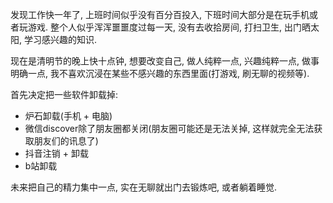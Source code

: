 
发现工作快一年了, 上班时间似乎没有百分百投入, 下班时间大部分是在玩手机或者玩游戏. 整个人似乎浑浑噩噩度过每一天, 没有去收拾房间, 打扫卫生, 出门晒太阳, 学习感兴趣的知识.

现在是清明节的晚上快十点钟, 想要改变自己, 做人纯粹一点, 兴趣纯粹一点, 做事明确一点, 我不喜欢沉浸在某些不感兴趣的东西里面(打游戏, 刷无聊的视频等).

首先决定把一些软件卸载掉:

-   炉石卸载(手机 + 电脑)
-   微信discover除了朋友圈都关闭(朋友圈可能还是无法关掉, 这样就完全无法获取朋友们的讯息了)
-   抖音注销 + 卸载
-   b站卸载

未来把自己的精力集中一点, 实在无聊就出门去锻炼吧, 或者躺着睡觉.
